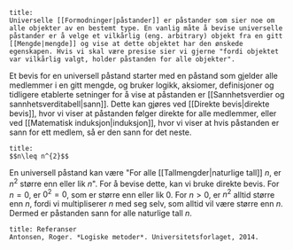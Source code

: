 
```ad-summary 
title:  
Universelle [[Formodninger|påstander]] er påstander som sier noe om alle objekter av en bestemt type. En vanlig måte å bevise universelle påstander er å velge et vilkårlig (eng. arbitrary) objekt fra en gitt [[Mengde|mengde]] og vise at dette objektet har den ønskede egenskapen. Hvis vi skal være presise sier vi gjerne "fordi objektet var vilkårlig valgt, holder påstanden for alle objekter". 
```

Et bevis for en universell påstand starter med en påstand som gjelder alle medlemmer i en gitt mengde, og bruker logikk, aksiomer, definisjoner og tidligere etablerte setninger for å vise at påstanden er [[Sannhetsverdier og sannhetsverditabell|sann]]. Dette kan gjøres ved [[Direkte bevis|direkte bevis]], hvor vi viser at påstanden følger direkte for alle medlemmer, eller ved [[Matematisk induksjon|induksjon]], hvor vi viser at hvis påstanden er sann for ett medlem, så er den sann for det neste.


```ad-example 
title: 
$$n\leq n^{2}$$
```

En universell påstand kan være "For alle [[Tallmengder|naturlige tall]] $n$, er $n^{2}$ større enn eller lik $n$". For å bevise dette, kan vi bruke direkte bevis. For $n=0$, er $0^{2} = 0$, som er større enn eller lik $0$. For $n>0$, er $n^{2}$ alltid større enn $n$, fordi vi multipliserer $n$ med seg selv, som alltid vil være større enn $n$. Dermed er påstanden sann for alle naturlige tall $n$.


```ad-abstract
title: Referanser
Antonsen, Roger. *Logiske metoder*. Universitetsforlaget, 2014. 
```